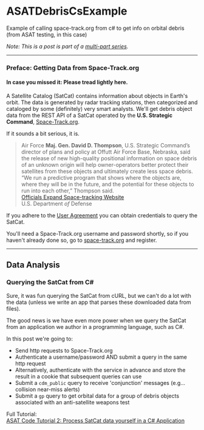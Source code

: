 # ASATDebrisCsExample
Example of calling space-track.org from c# to get info on orbital debris (from ASAT testing, in this case)


*Note: This is a post is part of a [multi-part series](/tags/asat-series).*  


--- 

### Preface: Getting Data from Space-Track.org
#### In case you missed it:  Please tread lightly here.


A Satellite Catalog (SatCat) contains information about objects in Earth's orbit.  The data is generated by radar tracking stations, then categorized and cataloged by some (definitely) very smart analysts.   We'll get debris object data from the REST API of a SatCat operated by the **U.S. Strategic Command**, [Space-Track.org](https://www.space-track.org/).

If it sounds a bit serious, it is.
> Air Force **Maj. Gen. David D. Thompson**, U.S. Strategic Command’s director of plans and policy at Offutt Air Force Base, Nebraska, said the release of new high-quality positional information on space debris of an unknown origin will help owner-operators better protect their satellites from these objects and ultimately create less space debris.  
> “We run a predictive program that shows where the objects are, where they will be in the future, and the potential for these objects to run into each other,” Thompson said.  
[Officials Expand Space-tracking Website](https://www.defense.gov/News/News-Stories/Article/Article/603125/officials-expand-space-tracking-website/)  
U.S. Department *of* Defense 

If you adhere to the [User Agreement](https://www.space-track.org/documentation#user_agree) you can obtain credentials to query the SatCat.

You'll need a Space-Track.org username and password shortly, so if you haven't already done so, go to [space-track.org](https://www.space-track.org/) and register.


--- 

## Data Analysis
### Querying the SatCat from C#

Sure, it was fun querying the SatCat from cURL, but we can't do a lot with the data (unless we write an app that parses these downloaded data from files).

The good news is we have even more power when we query the SatCat from an application we author in a programming language, such as C#.

In this post we're going to:
* Send http requests to Space-Track.org
* Authenticate a username/password AND submit a query in the same http request
* Alternatively, authenticate with the service in advance and store the result in a cookie that subsequent queries can use
* Submit a `cdm_public` query to receive 'conjunction' messages (e.g... collision near-miss alerts)
* Submit a `gp` query to get orbital data for a group of debris objects associated with an anti-satellite weapons test 

Full Tutorial:  
[ASAT Code Tutorial 2: Process SatCat data yourself in a C# Application](https://stupidrockettricks.com/post/asat-cs/)  